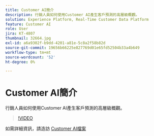 ```yaml
---
title: Customer AI簡介
description: 行銷人員如何使用Customer AI產生客戶預測的高層級概觀。
solution: Experience Platform, Real-Time Customer Data Platform
feature: Customer AI
role: User
jira: KT-4807
thumbnail: 32664.jpg
exl-id: a6a9302f-b9dd-4201-a81e-5c8a2f58b82d
source-git-commit: 19656b66225e827769d01e65fd52504b33a4b649
workflow-type: tm+mt
source-wordcount: '52'
ht-degree: 0%

---
```


# Customer AI簡介

行銷人員如何使用Customer AI產生客戶預測的高層級概觀。

>[!VIDEO](https://video.tv.adobe.com/v/32664?quality=12&learn=on)

如需詳細資訊，請造訪 [Customer AI檔案](https://experienceleague.adobe.com/docs/experience-platform/intelligent-services/customer-ai/overview.html)
